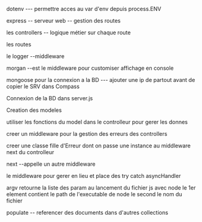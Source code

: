 
dotenv --- permettre acces au var d'env depuis process.ENV

express -- serveur web -- gestion des routes

les controllers -- logique métier sur chaque route

les routes

le logger --middleware

morgan --est le middleware pour customiser affichage en console

mongoose pour la connexion a la BD --- ajouter une ip de partout avant de copier le SRV dans Compass

Connexion de la BD dans server.js

Creation des modeles

utiliser les fonctions du model dans le controlleur pour gerer les donnes

creer un middleware pour la gestion des erreurs des controllers

creer une classe fille d'Erreur dont on passe une instance au middleware next du controlleur 

next --appelle un autre middleware

le middleware pour gerer en lieu et place des try catch asyncHandler

argv  retourne la liste des param au lancement du fichier js avec node
le 1er element contient le path de l'executable de node
le second le nom du fichier

populate -- referencer des documents dans d'autres collections